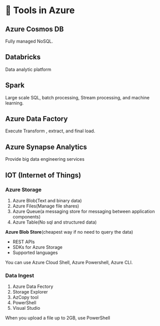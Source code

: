 # 🏹 Tools in Azure

## Azure Cosmos DB

Fully managed NoSQL.

## Databricks&#x20;

Data analytic platform

## Spark&#x20;

Large scale SQL, batch processing, Stream processing, and machine learning.

## Azure Data Factory

Execute Transform , extract, and final load.&#x20;

## Azure Synapse Analytics

Provide big data engineering services



## IOT (Internet of Things)





### Azure Storage&#x20;

1. Azure Blob(Text and binary data)
2. Azure Files(Manage file shares)
3. Azure Queue(a messaging store for messaging between application components)
4. Azure Table(No sql and structured data)

**Azure Blob Store**(cheapest way if no need to query the data)

* REST APIs
* SDKs for Azure Storage
* Supported languages

You can use Azure Cloud Shell, Azure Powershell, Azure CLI.

### Data Ingest

1. Azure Data Fectory
2. Storage Explorer
3. AzCopy tool
4. PowerShell
5. Visual Studio

When you upload a file up to 2GB, use PowerShell

